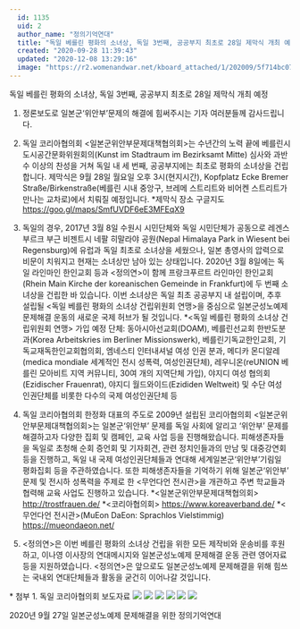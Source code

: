 ```yaml
---
  id: 1135
  uid: 2
  author_name: "정의기억연대"
  title: "독일 베를린 평화의 소녀상, 독일 3번째, 공공부지 최초로 28일 제막식 개최 예정"
  created: "2020-09-28 11:39:43"
  updated: "2020-12-08 13:29:16"
  image: "https://r2.womenandwar.net/kboard_attached/1/202009/5f714bc077a9d2028424.jpg"
---
```

독일 베를린 평화의 소녀상, 독일 3번째, 공공부지 최초로 28일 제막식 개최 예정

1. 정론보도로 일본군‘위안부’문제의 해결에 힘써주시는 기자 여러분들께 감사드립니다.
 
2. 독일 코리아협의회 <일본군위안부문제대책협의회>는 수년간의 노력 끝에 베를린시 도시공간문화위원회의(Kunst im Stadtraum im Bezirksamt Mitte) 심사와 과반 수 이상의 찬성을 거쳐 독일 내 세 번째, 공공부지에는 최초로 평화의 소녀상을 건립합니다. 제막식은 9월 28일 월요일 오후 3시(현지시간), Kopfplatz Ecke Bremer Straße/Birkenstraße(베를린 시내 중앙구, 브레메 스트리트와 비어켄 스트리트가 만나는 교차로)에서 치뤄질 예정입니다.
 \*제막식 장소 구글지도 https://goo.gl/maps/SmfUVDF6eE3MFEqX9

3. 독일의 경우, 2017년 3월 8일 수원시 시민단체와 독일 시민단체가 공동으로 레겐스부르크 부근 비젠트시 네팔 히말라야 공원(Nepal Himalaya Park in Wiesent bei Regensburg)에 유럽과 독일 최초로 소녀상을 세웠으나, 일본 총영사의 압력으로 비문이 치워지고 현재는 소녀상만 남아 있는 상태입니다. 2020년 3월 8일에는 독일 라인마인 한인교회 등과 <정의연>이 함께 프랑크푸르트 라인마인 한인교회(Rhein Main Kirche der koreanischen Gemeinde in Frankfurt)에 두 번째 소녀상을 건립한 바 있습니다. 이번 소녀상은 독일 최초 공공부지 내 설립이며, 추후 설립될 <독일 베를린 평화의 소녀상 건립위원회 연맹>을 중심으로 일본군성노예제 문제해결 운동의 새로운 국제 허브가 될 것입니다.
 \*<독일 베를린 평화의 소녀상 건립위원회 연맹> 가입 예정 단체: 동아시아선교회(DOAM), 베를린선교회 한반도분과(Korea Arbeitskries im Berliner Missionswerk), 베를린기독교한인교회, 기독교재독한인교회협의회, 엠네스티 인터내셔널 여성 인권 분과, 메디카 몬디알레(medica mondiale 세계적인 전시 성폭력, 여성인권단체), 레우니온(reUNION 베를린 모아비트 지역 커뮤니티, 30여 개의 지역단체 가입), 야지디 여성 협의회(Ezidischer Frauenrat), 야지디 월드와이드(Ezididen Weltweit) 및 수단 여성 인권단체를 비롯한 다수의 국제 여성인권단체 등
 
4. 독일 코리아협의회 한정화 대표의 주도로 2009년 설립된 코리아협의회 <일본군위안부문제대책협의회>는 일본군‘위안부’ 문제를 독일 사회에 알리고 ‘위안부’ 문제를 해결하고자 다양한 집회 및 캠페인, 교육 사업 등을 진행해왔습니다. 피해생존자들을 독일로 초청해 순회 증언회 및 기자회견, 관련 정치인들과의 만남 및 대중강연회 등을 진행하고, 독일 내 국제 여성인권단체들과 연대해 세계일본군‘위안부’기림일 평화집회 등을 주관하였습니다. 또한 피해생존자들을 기억하기 위해 일본군‘위안부’ 문제 및 전시하 성폭력을 주제로 한 <무언다언 전시관>을 개관하고 주변 학교들과 협력해 교육 사업도 진행하고 있습니다.
 \*<일본군위안부문제대책협의회> http://trostfrauen.de/
 \*<코리아협의회> https://www.koreaverband.de/
 \*<무언다언 전시관>(MuEon DaEon: Sprachlos Vielstimmig) https://mueondaeon.net/
 
5. <정의연>은 이번 베를린 평화의 소녀상 건립을 위한 모든 제작비와 운송비를 후원하고, 이나영 이사장의 연대메시지와 일본군성노예제 문제해결 운동 관련 영어자료 등을 지원하였습니다. <정의연>은 앞으로도 일본군성노예제 문제해결을 위해 힘쓰는 국내외 연대단체들과 활동을 굳건히 이어나갈 것입니다.
 
 \* 첨부 1. 독일 코리아협의회 보도자료
![](https://r2.womenandwar.net/kboard_attached/1/202009/5f714bc077a9d2028424.jpg)
![](https://r2.womenandwar.net/kboard_attached/1/202009/5f714be4726352541501.jpg) 
![](https://r2.womenandwar.net/kboard_attached/1/202009/5f714be9b56d12048059.jpg) 
![](https://r2.womenandwar.net/kboard_attached/1/202009/5f714beeacb834597269.jpg)
![](https://r2.womenandwar.net/kboard_attached/1/202009/5f714bf190b013175626.jpg) 
![](https://r2.womenandwar.net/kboard_attached/1/202009/5f714bf423ef97586150.jpg)

2020년 9월 27일
일본군성노예제 문제해결을 위한 정의기억연대